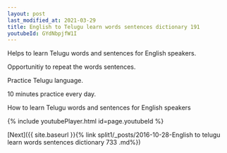 ```yaml
---
layout: post
last_modified_at: 2021-03-29
title: English to Telugu learn words sentences dictionary 191 
youtubeId: GYdNbpjfW1I
---
```

 
 
Helps to learn Telugu words and sentences for English speakers.

Opportunitiy to repeat the words sentences. 

Practice Telugu language. 
 
10 minutes practice every day. 
 
How to learn Telugu words and sentences for English speakers 
 
{% include youtubePlayer.html id=page.youtubeId %}
 
 
[Next]({{ site.baseurl }}{% link  split1/_posts/2016-10-28-English to telugu learn words sentences dictionary 733 .md%})
 
